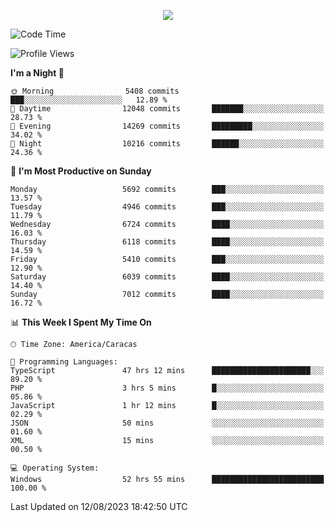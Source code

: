 <p align="center">
  <a href="http://www.github.com/thevacs">
    <img src="https://github-readme-streak-stats.herokuapp.com/?user=thevacs&stroke=ffffff&background=1c1917&ring=0891b2&fire=0891b2&currStreakNum=ffffff&currStreakLabel=0891b2&sideNums=ffffff&sideLabels=ffffff&dates=ffffff&hide_border=true" />
  </a>
</p>

<!--START_SECTION:waka-->
![Code Time](http://img.shields.io/badge/Code%20Time-1%2C604%20hrs%2059%20mins-blue)

![Profile Views](http://img.shields.io/badge/Profile%20Views-0-blue)

**I'm a Night 🦉** 

```text
🌞 Morning                5408 commits        ███░░░░░░░░░░░░░░░░░░░░░░   12.89 % 
🌆 Daytime                12048 commits       ███████░░░░░░░░░░░░░░░░░░   28.73 % 
🌃 Evening                14269 commits       █████████░░░░░░░░░░░░░░░░   34.02 % 
🌙 Night                  10216 commits       ██████░░░░░░░░░░░░░░░░░░░   24.36 % 
```
📅 **I'm Most Productive on Sunday** 

```text
Monday                   5692 commits        ███░░░░░░░░░░░░░░░░░░░░░░   13.57 % 
Tuesday                  4946 commits        ███░░░░░░░░░░░░░░░░░░░░░░   11.79 % 
Wednesday                6724 commits        ████░░░░░░░░░░░░░░░░░░░░░   16.03 % 
Thursday                 6118 commits        ████░░░░░░░░░░░░░░░░░░░░░   14.59 % 
Friday                   5410 commits        ███░░░░░░░░░░░░░░░░░░░░░░   12.90 % 
Saturday                 6039 commits        ████░░░░░░░░░░░░░░░░░░░░░   14.40 % 
Sunday                   7012 commits        ████░░░░░░░░░░░░░░░░░░░░░   16.72 % 
```


📊 **This Week I Spent My Time On** 

```text
🕑︎ Time Zone: America/Caracas

💬 Programming Languages: 
TypeScript               47 hrs 12 mins      ██████████████████████░░░   89.20 % 
PHP                      3 hrs 5 mins        █░░░░░░░░░░░░░░░░░░░░░░░░   05.86 % 
JavaScript               1 hr 12 mins        █░░░░░░░░░░░░░░░░░░░░░░░░   02.29 % 
JSON                     50 mins             ░░░░░░░░░░░░░░░░░░░░░░░░░   01.60 % 
XML                      15 mins             ░░░░░░░░░░░░░░░░░░░░░░░░░   00.50 % 

💻 Operating System: 
Windows                  52 hrs 55 mins      █████████████████████████   100.00 % 
```


 Last Updated on 12/08/2023 18:42:50 UTC
<!--END_SECTION:waka-->
